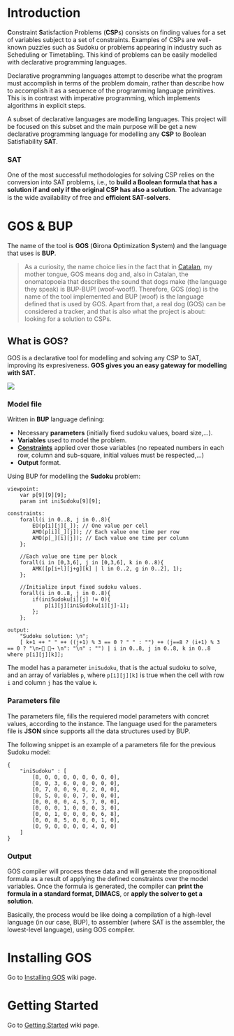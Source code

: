 # Introduction

**C**onstraint **S**atisfaction Problems (**CSP**s) consists on finding values for a set of variables subject to a set of constraints. Examples of CSPs are well-known puzzles such as Sudoku or problems appearing in industry such as Scheduling or Timetabling. This kind of problems can be easily modelled with declarative programming languages.

Declarative programming languages attempt to describe what the program must accomplish in terms of the problem domain, rather than describe how to accomplish it as a sequence of the programming language primitives. This is in contrast with imperative programming, which implements algorithms in explicit steps.

A subset of declarative languages are modelling languages. This project will be focused on this subset and the main purpose will be get a new declarative programming language for modelling any **CSP** to Boolean Satisfiability **SAT**.

### SAT

One of the most successful methodologies for solving CSP relies on the conversion into SAT problems, i.e., to **build a Boolean formula that has a solution if and only if the original CSP has also a solution**. The advantage is the wide availability of free and **eﬀicient SAT-solvers**.

# GOS & BUP

The name of the tool is **GOS** (**G**irona **O**ptimization **S**ystem) and the language that uses is **BUP**.

> As a curiosity, the name choice lies in the fact that in [Catalan](https://en.wikipedia.org/wiki/Catalan_language), my mother tongue, GOS means dog and, also in Catalan, the onomatopoeia that describes the sound that dogs make (the language they speak) is BUP-BUP! (woof-woof!).
Therefore, GOS (dog) is the name of the tool implemented and BUP (woof) is the language defined that is used by GOS. Apart from that, a real dog (GOS) can be considered a tracker, and that is also what the project is about: looking for a solution to CSPs.

## What is GOS?

GOS is a declarative tool for modelling and solving any CSP to SAT, improving its expresiveness. **GOS gives you an easy gateway for modelling with SAT**.

![](https://i.imgur.com/orO0kZ8.jpg)

### Model file

Written in **BUP** language defining:

- Necessary **parameters** (initially fixed sudoku values, board size,...).
- **Variables** used to model the problem.
- [**Constraints**](https://github.com/roger21gm/GOS/wiki/Constraints) applied over those variables (no repeated numbers in each row, column and sub-square, initial values must be respected,...)
- **Output** format.


Using BUP for modelling the **Sudoku** problem:
```
viewpoint:
    var p[9][9][9];
    param int iniSudoku[9][9];

constraints:
    forall(i in 0..8, j in 0..8){
        EO(p[i][j][_]); // One value per cell
        AMO(p[i][_][j]); // Each value one time per row
        AMO(p[_][i][j]); // Each value one time per column
    };
    
    //Each value one time per block
    forall(i in [0,3,6], j in [0,3,6], k in 0..8){
        AMK([p[i+l][j+g][k] | l in 0..2, g in 0..2], 1);
    };
    
    //Initialize input fixed sudoku values.
    forall(i in 0..8, j in 0..8){
        if(iniSudoku[i][j] != 0){
            p[i][j][iniSudoku[i][j]-1];
        };    
    };
    
output:
    "Sudoku solution: \n";
    [ k+1 ++ " " ++ ((j+1) % 3 == 0 ? " " : "") ++ (j==8 ? (i+1) % 3 == 0 ? "\n←􏰁 􏰀→ \n": "\n" : "") | i in 0..8, j in 0..8, k in 0..8 where p[i][j][k]];
```
The model has a parameter `iniSudoku`, that is the actual sudoku to solve, and an array of variables `p`, where `p[i][j][k]` is true when the cell with row `i` and column `j` has the value `k`.

### Parameters file

The parameters file, fills the requiered model parameters with concret values, according to the instance. The language used for the parameters file is **JSON** since supports all the data structures used by BUP.


The following snippet is an example of a parameters file for the previous Sudoku model:

```
{
    "iniSudoku" : [
        [8, 0, 0, 0, 0, 0, 0, 0, 0],
        [0, 0, 3, 6, 0, 0, 0, 0, 0],
        [0, 7, 0, 0, 9, 0, 2, 0, 0],
        [0, 5, 0, 0, 0, 7, 0, 0, 0],
        [0, 0, 0, 0, 4, 5, 7, 0, 0],
        [0, 0, 0, 1, 0, 0, 0, 3, 0],
        [0, 0, 1, 0, 0, 0, 0, 6, 8],
        [0, 0, 8, 5, 0, 0, 0, 1, 0],
        [0, 9, 0, 0, 0, 0, 4, 0, 0]
    ] 
}
```

### Output 

GOS compiler will process these data and will generate the propositional formula as a result of applying the defined constraints over the model variables. Once the formula is generated, the compiler can **print the formula in a standard format, DIMACS**, or **apply the solver to get a solution**. 

Basically, the process would be like doing a compilation of a high-level language (in our case, BUP), to assembler (where SAT is the assembler, the lowest-level language), using GOS compiler.

# Installing GOS

Go to [Installing GOS](https://github.com/roger21gm/GOS/wiki/Installing-GOS) wiki page.

# Getting Started

Go to [Getting Started](https://github.com/roger21gm/GOS/wiki/Getting-Started) wiki page.


